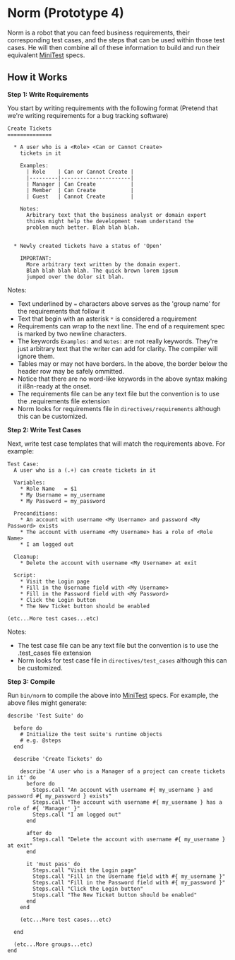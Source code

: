Norm (Prototype 4)
==================
Norm is a robot that you can feed business requirements, their corresponding
test cases, and the steps that can be used within those test cases. He will then
combine all of these information to build and run their equivalent [MiniTest](https://github.com/seattlerb/minitest) specs.

How it Works
------------

**Step 1: Write Requirements**

You start by writing requirements with the following format (Pretend
that we're writing requirements for a bug tracking software)

```
Create Tickets
==============

  * A user who is a <Role> <Can or Cannot Create>
    tickets in it

    Examples:
      | Role    | Can or Cannot Create |
      |---------|----------------------|
      | Manager | Can Create           |
      | Member  | Can Create           |
      | Guest   | Cannot Create        |

    Notes:
      Arbitrary text that the business analyst or domain expert
      thinks might help the development team understand the
      problem much better. Blah blah blah.


  * Newly created tickets have a status of 'Open'

    IMPORTANT:
      More arbitrary text written by the domain expert.
      Blah blah blah blah. The quick brown lorem ipsum
      jumped over the dolor sit blah.
```

Notes:

 * Text underlined by `=` characters above serves as the 'group name'
   for the requirements that follow it
 * Text that begin with an asterisk `*` is considered a requirement
 * Requirements can wrap to the next line. The end of a requirement
   spec is marked by two newline characters.
 * The keywords `Examples:` and `Notes:` are not really keywords. They're
   just arbitrary text that the writer can add for clarity. The compiler
   will ignore them.
 * Tables may or may not have borders. In the above, the border below the
   header row may be safely ommitted.
 * Notice that there are no word-like keywords in the above syntax making
   it il8n-ready at the onset.
 * The requirements file can be any text file but the convention is to
   use the .requirements file extension
 * Norm looks for requirements file in `directives/requirements` although
   this can be customized.

**Step 2: Write Test Cases**

Next, write test case templates that will match the requirements above. For
example:

```
Test Case:
  A user who is a (.+) can create tickets in it

  Variables:
    * Role Name   = $1
    * My Username = my_username
    * My Password = my_password

  Preconditions:
    * An account with username <My Username> and password <My Password> exists
    * The account with username <My Username> has a role of <Role Name>
    * I am logged out

  Cleanup:
    * Delete the account with username <My Username> at exit

  Script:
    * Visit the Login page
    * Fill in the Username field with <My Username>
    * Fill in the Password field with <My Password>
    * Click the Login button
    * The New Ticket button should be enabled

(etc...More test cases...etc)
```

Notes:

  * The test case file can be any text file but the convention is to
    use the .test_cases file extension
  * Norm looks for test case file in `directives/test_cases` although
    this can be customized.

**Step 3: Compile**

Run `bin/norm` to compile the above into [MiniTest](https://github.com/seattlerb/minitest) specs.
For example, the above files might generate:

```
describe 'Test Suite' do

  before do
    # Initialize the test suite's runtime objects
    # e.g. @steps
  end

  describe 'Create Tickets' do

    describe 'A user who is a Manager of a project can create tickets in it' do
      before do
        Steps.call "An account with username #{ my_username } and password #{ my_password } exists"
        Steps.call "The account with username #{ my_username } has a role of #{ 'Manager' }"
        Steps.call "I am logged out"
      end

      after do
        Steps.call "Delete the account with username #{ my_username } at exit"
      end

      it 'must pass' do
        Steps.call "Visit the Login page"
        Steps.call "Fill in the Username field with #{ my_username }"
        Steps.call "Fill in the Password field with #{ my_password }"
        Steps.call "Click the Login button"
        Steps.call "The New Ticket button should be enabled"
      end
    end

    (etc...More test cases...etc)

  end

  (etc...More groups...etc)
end
```